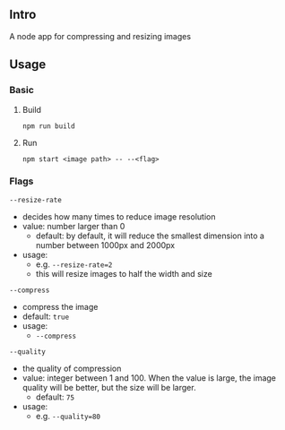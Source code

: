 ## Intro

A node app for compressing and resizing images

## Usage 

### Basic 

1. Build
    ```shell
    npm run build
    ```
2. Run
    ```shell
    npm start <image path> -- --<flag>
    ```

### Flags

`--resize-rate`

- decides how many times to reduce image resolution
- value: number larger than 0
  - default: by default, it will reduce the smallest dimension into a number between 1000px and 2000px
- usage: 
  - e.g. `--resize-rate=2`
  - this will resize images to half the width and size

`--compress`

- compress the image
- default: `true`
- usage:
  - `--compress`

`--quality`

- the quality of compression
- value: integer between 1 and 100. When the value is large, the image quality will be better, but the size will be larger.
  - default: `75`
- usage:
  - e.g. `--quality=80`
